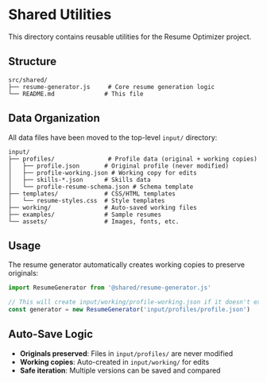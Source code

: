 # Shared Utilities

This directory contains reusable utilities for the Resume Optimizer project.

## Structure

```
src/shared/
├── resume-generator.js     # Core resume generation logic
└── README.md              # This file
```

## Data Organization

All data files have been moved to the top-level `input/` directory:

```
input/
├── profiles/               # Profile data (original + working copies)
│   ├── profile.json       # Original profile (never modified)
│   ├── profile-working.json # Working copy for edits
│   ├── skills-*.json      # Skills data
│   └── profile-resume-schema.json # Schema template
├── templates/             # CSS/HTML templates
│   └── resume-styles.css  # Style templates
├── working/               # Auto-saved working files
├── examples/              # Sample resumes
└── assets/                # Images, fonts, etc.
```

## Usage

The resume generator automatically creates working copies to preserve originals:

```javascript
import ResumeGenerator from '@shared/resume-generator.js'

// This will create input/working/profile-working.json if it doesn't exist
const generator = new ResumeGenerator('input/profiles/profile.json')
```

## Auto-Save Logic

- **Originals preserved**: Files in `input/profiles/` are never modified
- **Working copies**: Auto-created in `input/working/` for edits
- **Safe iteration**: Multiple versions can be saved and compared 
